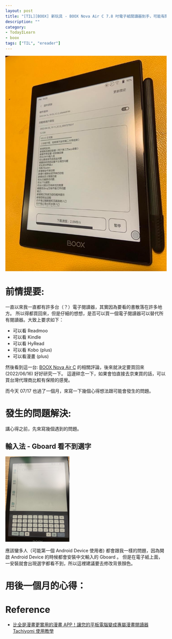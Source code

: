 ```yaml
---
layout: post
title: "[TIL][BOOX] 新玩具 - BOOX Nova Air C 7.8 吋電子紙閱讀器到手，可能有問題與心得"
description: ""
category: 
- TodayILearn
- boox
tags: ["TIL", "ereader"]
---
```


![image-20220617124512017](../images/2021/image-20220617124512017.png)



# 前情提要:

一直以來我一直都有許多台（？）電子閱讀器，其實因為要看的書散落在許多地方。 所以得都買回來，但是仔細的想想，是否可以買一個電子閱讀器可以替代所有閱讀器。大致上要求如下：

- 可以看 Readmoo
- 可以看 Kindle 
- 可以看 HyRead
- 可以看 Kobo (plus)
- 可以看漫畫 (plus)

然後看到這一台: [BOOX Nova Air C](https://www.bearboss.com/SalePage/index/7685258) 的相關評論，後來就決定要買回來 (2022/06/16) 好好研究一下。  這邊碎念一下，如果會怕直接去京東買的話，可以買台灣代理商比較有保險的感覺。

而今天 07/17 也過了一個月，來寫一下幾個心得想法跟可能會發生的問題。

# 發生的問題解決:

講心得之前，先來寫幾個遇到的問題。

## 輸入法 - Gboard 看不到選字

<img src="../images/2021/image-20220617124552519.png" alt="image-20220617124552519" style="zoom:33%;" />

應該蠻多人（可能第一個 Android Device 使用者) 都會跟我一樣的問題，因為開啟 Android Device 的時候都會安裝中文輸入的 Gboard 。 但是在電子紙上面，一安裝就會出現選字都看不到，所以這裡建議要去修改背景顏色。

# 用後一個月的心得：



# Reference

-  [比全是漫畫更實用的漫畫 APP！讓您的平板電腦變成專屬漫畫閱讀器 Tachiyomi 使用教學](https://mobileai.net/2021/09/13/tachiyomi/)
